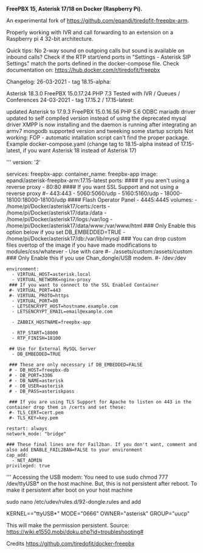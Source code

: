 ********FreePBX 15, Asterisk 17/18 on Docker (Raspberry Pi).******** 

An experimental fork of https://github.com/epandi/tiredofit-freepbx-arm.  

Properly working with IVR and call forwarding to an extension on a Raspberry pi 4 32-bit architecture.

Quick tips:
No 2-way sound on outgoing calls but sound is available on inbound calls? Check if the RTP start/end ports in "Settings - Asterisk SIP Settings" match the ports defined in the docker-compose file.
Check documentation on: https://hub.docker.com/r/tiredofit/freepbx

Changelog:
26-03-2021 - tag 18.15-alpha:

Asterisk 18.3.0
FreePBX 15.0.17.24
PHP 7.3
Tested with IVR / Queues / Conferences
24-03-2021 - tag 17.15.2 / 17.15-latest:

updated Asterisk to 17.9.3
FreePBX 15.0.16.56
PHP 5.6
ODBC mariadb driver updated to self compiled version instead of using the deprecated mysql driver
XMPP is now installing and the daemon is running after integrating an armv7 mongodb supported version and tweeking some startup scripts
Not working:
FOP - automatic intallation script can't find the proper package.
Example docker-compose.yaml (change tag to 18.15-alpha instead of 17.15-latest, if you want Asterisk 18 instead of Asterisk 17)

'''
version: '2'

services:
  freepbx-app:
    container_name: freepbx-app
    image: epandi/asterisk-freepbx-arm:17.15-latest
    ports:
     #### If you aren't using a reverse proxy
      - 80:80
     #### If you want SSL Support and not using a reverse proxy
     #- 443:443
      - 5060:5060/udp
      - 5160:5160/udp
      - 18000-18100:18000-18100/udp
     #### Flash Operator Panel
      - 4445:4445
    volumes:
      - /home/pi/Docker/asterisk17/certs:/certs
      - /home/pi/Docker/asterisk17/data:/data
      - /home/pi/Docker/asterisk17/logs:/var/log
      - /home/pi/Docker/asterisk17/data/www:/var/www/html
     ### Only Enable this option below if you set DB_EMBEDDED=TRUE
      - /home/pi/Docker/asterisk17/db:/var/lib/mysql
     ### You can drop custom files overtop of the image if you have made modifications to modules/css/whatever - Use with care
     #- ./assets/custom:/assets/custom
     ### Only Enable this if you use Chan_dongle/USB modem.
     #- /dev:/dev

    environment:
      - VIRTUAL_HOST=asterisk.local
      - VIRTUAL_NETWORK=nginx-proxy
     ### If you want to connect to the SSL Enabled Container
     #- VIRTUAL_PORT=443
     #- VIRTUAL_PROTO=https
      - VIRTUAL_PORT=80
      - LETSENCRYPT_HOST=hostname.example.com
      - LETSENCRYPT_EMAIL=email@example.com

      - ZABBIX_HOSTNAME=freepbx-app

      - RTP_START=18000
      - RTP_FINISH=18100

     ## Use for External MySQL Server
      - DB_EMBEDDED=TRUE

     ### These are only necessary if DB_EMBEDDED=FALSE
     # - DB_HOST=freepbx-db
     # - DB_PORT=3306
     # - DB_NAME=asterisk
     # - DB_USER=asterisk
     # - DB_PASS=asteriskpass

     ### If you are using TLS Support for Apache to listen on 443 in the container drop them in /certs and set these:
     #- TLS_CERT=cert.pem
     #- TLS_KEY=key.pem

    restart: always
    network_mode: "bridge"

    ### These final lines are for Fail2ban. If you don't want, comment and also add ENABLE_FAIL2BAN=FALSE to your environment
    cap_add:
      - NET_ADMIN
    privileged: true
'''
Accessing the USB modem:
You need to use sudo chmod 777 /dev/ttyUSB* on the host machine. 
But, this is not persistent after reboot. To make it persistent after boot on your host machine

sudo nano /etc/udev/rules.d/92-dongle.rules and add 

KERNEL=="ttyUSB*"
MODE="0666"
OWNER="asterisk"
GROUP="uucp"

This will make the permission persistent. Source: https://wiki.e1550.mobi/doku.php?id=troubleshooting#

Credits https://github.com/tiredofit/docker-freepbx
